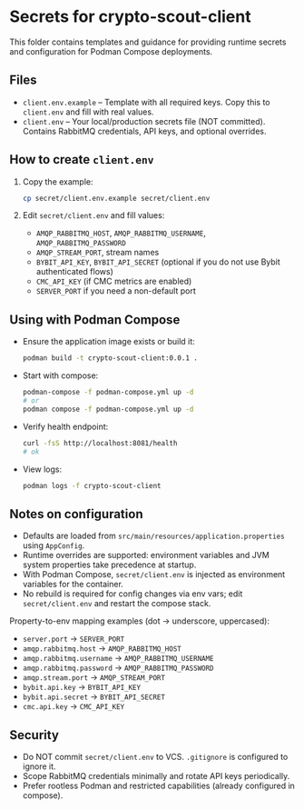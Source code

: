 # Secrets for crypto-scout-client

This folder contains templates and guidance for providing runtime secrets and configuration for Podman Compose
deployments.

## Files

- `client.env.example` – Template with all required keys. Copy this to `client.env` and fill with real values.
- `client.env` – Your local/production secrets file (NOT committed). Contains RabbitMQ credentials, API keys, and
  optional overrides.

## How to create `client.env`

1. Copy the example:

   ```bash
   cp secret/client.env.example secret/client.env
   ```
2. Edit `secret/client.env` and fill values:
    - `AMQP_RABBITMQ_HOST`, `AMQP_RABBITMQ_USERNAME`, `AMQP_RABBITMQ_PASSWORD`
    - `AMQP_STREAM_PORT`, stream names
    - `BYBIT_API_KEY`, `BYBIT_API_SECRET` (optional if you do not use Bybit authenticated flows)
    - `CMC_API_KEY` (if CMC metrics are enabled)
    - `SERVER_PORT` if you need a non-default port

## Using with Podman Compose

- Ensure the application image exists or build it:

  ```bash
  podman build -t crypto-scout-client:0.0.1 .
  ```

- Start with compose:

  ```bash
  podman-compose -f podman-compose.yml up -d
  # or
  podman compose -f podman-compose.yml up -d
  ```

- Verify health endpoint:

  ```bash
  curl -fsS http://localhost:8081/health
  # ok
  ```

- View logs:

  ```bash
  podman logs -f crypto-scout-client
  ```

## Notes on configuration

- Defaults are loaded from `src/main/resources/application.properties` using `AppConfig`.
- Runtime overrides are supported: environment variables and JVM system properties take precedence at startup.
- With Podman Compose, `secret/client.env` is injected as environment variables for the container.
- No rebuild is required for config changes via env vars; edit `secret/client.env` and restart the compose stack.

Property-to-env mapping examples (dot → underscore, uppercased):

- `server.port` → `SERVER_PORT`
- `amqp.rabbitmq.host` → `AMQP_RABBITMQ_HOST`
- `amqp.rabbitmq.username` → `AMQP_RABBITMQ_USERNAME`
- `amqp.rabbitmq.password` → `AMQP_RABBITMQ_PASSWORD`
- `amqp.stream.port` → `AMQP_STREAM_PORT`
- `bybit.api.key` → `BYBIT_API_KEY`
- `bybit.api.secret` → `BYBIT_API_SECRET`
- `cmc.api.key` → `CMC_API_KEY`

## Security

- Do NOT commit `secret/client.env` to VCS. `.gitignore` is configured to ignore it.
- Scope RabbitMQ credentials minimally and rotate API keys periodically.
- Prefer rootless Podman and restricted capabilities (already configured in compose).
